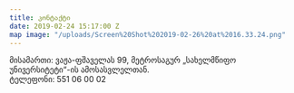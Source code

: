 ```yaml
---
title: კონტაქტი
date: 2019-02-24 15:17:00 Z
map image: "/uploads/Screen%20Shot%202019-02-26%20at%2016.33.24.png"
---
```


მისამართი: ვაჟა-ფშაველას 99, მეტროსაგურ „სახელმწიფო უნივერსიტეტი“-ის ამოსასვლელთან.  
ტელეფონი: 551 06 00 02
